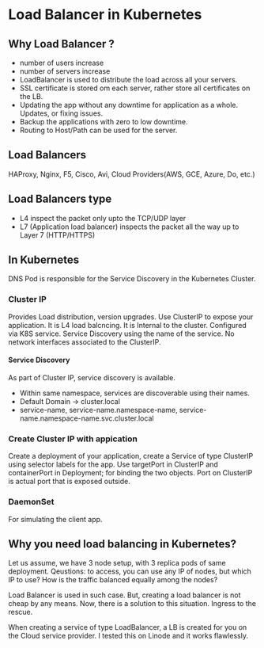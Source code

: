 # Load Balancer in Kubernetes

## Why Load Balancer ?
- number of users increase
- number of servers increase
- LoadBalancer is used to distribute the load across all your servers.
- SSL certificate is stored om each server, rather store all certificates on the LB.
- Updating the app without any downtime for application as a whole. Updates, or fixing issues.
- Backup the applications with zero to low downtime.
- Routing to Host/Path can be used for the server.

## Load Balancers
HAProxy, Nginx, F5, Cisco, Avi, Cloud Providers(AWS, GCE, Azure, Do, etc.)

## Load Balancers type
- L4
inspect the packet only upto the TCP/UDP layer
- L7 (Application load balancer)
inspects the packet all the way up to Layer 7 (HTTP/HTTPS)

## In Kubernetes
DNS Pod is responsible for the Service Discovery in the Kubernetes Cluster.

### Cluster IP
Provides Load distribution, version upgrades. Use ClusterIP to expose your application.
It is L4 load balcncing. It is Internal to the cluster. Configured via K8S service. Service Discovery using the name of the service. No network interfaces associated to the ClusterIP.

#### Service Discovery
As part of Cluster IP, service discovery is available.
- Within same namespace, services are discoverable using their names.
- Default Domain -> cluster.local
- service-name,  service-name.namespace-name, service-name.namespace-name.svc.cluster.local

### Create Cluster IP with appication
Create a deployment of your application, create a Service of type ClusterIP using selector labels for the app.
Use targetPort in ClusterIP and containerPort in Deployment; for binding the two objects.
Port on ClusterIP is actual port that is exposed outside.

### DaemonSet
For simulating the client app.






## Why you need load balancing in Kubernetes?
Let us assume, we have 3 node setup, with 3 replica pods of same deployment.
Qeustions: to access, you can use any IP of nodes, but which IP to use? How is the traffic balanced equally among the nodes?

Load Balancer is used in such case. But, creating a load balancer is not cheap by any means. Now, there is a solution to this situation. Ingress to the rescue.

When creating a service of type LoadBalancer, a LB is created for you on the Cloud service provider. I tested this on Linode and it works flawlessly.




